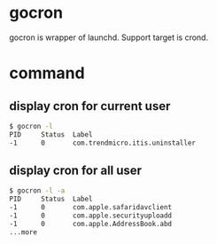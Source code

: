 # gocron
gocron is wrapper of launchd.
Support target is crond.

# command
## display cron for current user 
```bash
$ gocron -l
PID     Status  Label
-1      0       com.trendmicro.itis.uninstaller

```

## display cron for all user 
```bash
$ gocron -l -a
PID     Status  Label
-1      0       com.apple.safaridavclient
-1      0       com.apple.securityuploadd
-1      0       com.apple.AddressBook.abd
...more
```